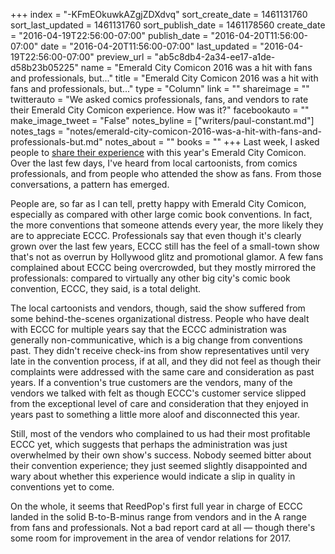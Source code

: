 +++
index = "-KFmEOkuwkAZgjZDXdvq"
sort_create_date = 1461131760
sort_last_updated = 1461131760
sort_publish_date = 1461178560
create_date = "2016-04-19T22:56:00-07:00"
publish_date = "2016-04-20T11:56:00-07:00"
date = "2016-04-20T11:56:00-07:00"
last_updated = "2016-04-19T22:56:00-07:00"
preview_url = "ab5c8db4-2a34-ee17-a1de-d58b23b05225"
name = "Emerald City Comicon 2016 was a hit with fans and professionals, but..."
title = "Emerald City Comicon 2016 was a hit with fans and professionals, but..."
type = "Column"
link = ""
shareimage = ""
twitterauto = "We asked comics professionals, fans, and vendors to rate their Emerald City Comicon experience. How was it?"
facebookauto = ""
make_image_tweet = "False"
notes_byline = ["writers/paul-constant.md"]
notes_tags = "notes/emerald-city-comicon-2016-was-a-hit-with-fans-and-professionals-but.md"
notes_about = ""
books = ""
+++
Last week, I asked people to [share their experience](http://seattlereviewofbooks.com/notes/2016/04/11/growing-pains-for-emerald-city-comicon/) with this year's Emerald City Comicon. Over the last few days, I've heard from local cartoonists, from comics professionals, and from people who attended the show as fans. From those conversations, a pattern has emerged.

People are, so far as I can tell, pretty happy with Emerald City Comicon, especially as compared with other large comic book conventions. In fact, the more conventions that someone attends every year, the more likely they are to appreciate ECCC. Professionals say that even though it's clearly grown over the last few years, ECCC still has the feel of a small-town show that's not as overrun by Hollywood glitz and promotional glamor. A few fans complained about ECCC being overcrowded, but they mostly mirrored the professionals: compared to virtually any other big city's comic book convention, ECCC, they said, is a total delight.

The local cartoonists and vendors, though, said the show suffered from some behind-the-scenes organizational distress. People who have dealt with ECCC for multiple years say that the ECCC administration was generally non-communicative, which is a big change from conventions past. They didn't receive check-ins from show representatives until very late in the convention process, if at all, and they did not feel as though their complaints were addressed with the same care and consideration as past years. If a convention's true customers are the vendors, many of the vendors we talked with felt as though ECCC's customer service slipped from the exceptional level of care and consideration that they enjoyed in years past to something a little more aloof and disconnected this year. 

Still, most of the vendors who complained to us had their most profitable ECCC yet, which suggests that perhaps the administration was just overwhelmed by their own show's success. Nobody seemed bitter about their convention experience; they just seemed slightly disappointed and wary about whether this experience would indicate a slip in quality in conventions yet to come. 

On the whole, it seems that ReedPop's first full year in charge of ECCC landed in the solid B-to-B-minus range from vendors and in the A range from fans and professionals. Not a bad report card at all — though there's some room for improvement in the area of vendor relations for 2017.